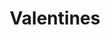 ---
layout: catalog
title: "Valentines"
category: "catalog"
pdf: Val-2014-Catalog.pdf
cover: Val-2014-Catalog-cover.jpg
directory: valentines
filebase: pages/Val 2014 Catalog noprice
extension: jpg
numslides: 11
spread: true
---